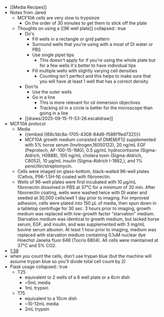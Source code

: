 - [[Media Recipes]]
- Notes from Jared
	- MCF10A cells are very slow to trypsinze
		- On the order of 30 minutes to get them to stick off the plate
	- Thoughts on using a [[96 well plate]]
	  collapsed:: true
		- Do's
			- Fill wells in a rectangle or grid pattern
			- Surround wells that you're using with a moat of DI water or PBS
			- Use single pipet tips
				- This doesn't apply for if you're using the whole plate but for a few wells it's better to have individual tips
			- Fill multiple wells with slightly varying cell densities
				- Counting isn't perfect and this helps to make sure that you will have at least 1 well that has a correct density
		- Don'ts
			- Use the outer wells
			- Go in a line
				- This is more relevant for oil immersion objectives
				- Tracking oil in a circle is better for the microscope than going in a line
		- [[draws/2025-09-15-11-53-26.excalidraw]]
- MCF10A protocol
	- Media
		- {{embed ((68c1dc8a-1705-4308-84d9-f586f1fed732))}}
		- MCF10A growth medium consisted of DMEM/F12 supplemented with 5% horse serum (Invitrogen,16050122), 20 ng/mL EGF (Peprotech, AF-100-15-1MG), 0.5 µg/mL hydrocortisone (Sigma-Aldrich, H0888), 100 ng/mL cholera toxin (Sigma-Aldrich, C8052), 10 µg/mL insulin (Sigma-Aldrich I-1882,), and 1% penicillin/streptomycin.
	- Cells were imaged on glass-bottom, black-walled 96-well plates (Cellvis, P96-1.5H-N) coated with fibronectin.
	- Wells of 96-well plates were first incubated with 10 µg/mL fibronectin dissolved in PBS at 37°C for a minimum of 30 min. After fibronectin coating, wells were washed twice with DI water and seeded at 30,000 cells/well 1 day prior to imaging. For improved adhesion, cells were plated into 150 μL of media, then spun down in a tabletop centrifuge for 30 sec. 3 hours prior to imaging, growth medium was replaced with low-growth factor “starvation” medium. Starvation medium was identical to growth medium, but lacked horse serum, EGF, and insulin, and was supplemented with 3 mg/mL bovine serum albumin. At least 1 hour prior to imaging, medium was replaced with starvation medium containing 0.1uM nuclear dye Hoechst Janelia fluor 646 (Tocris 6804). All cells were maintained at 37°C and 5% CO2.
- [1:38](https://toettchlab.slack.com/archives/D09ER4UAWSY/p1757612332867369)
- when you count the cells, don't use trypan blue (but the machine will assume trypan blue so you'll divide total cell count by 2)
- Flask usage
  collapsed:: true
	- T25
		- equivalent to 2 wells of a 6 well plate or a 6cm dish
		- ~5mL media
		- 1mL trypsin
	- T75
		- equivalent to a 10cm dish
		- ~10-12mL media
		- 2mL trypsin
